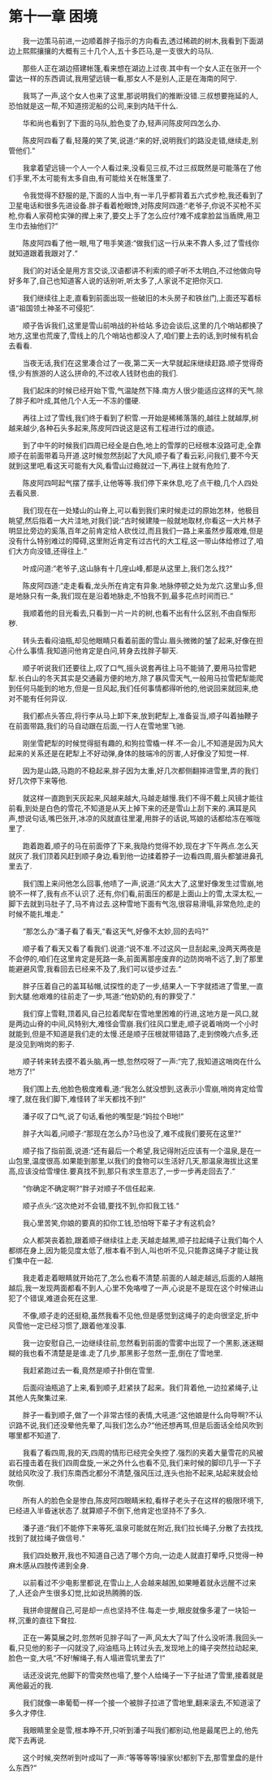 # 第十一章 困境


　　我一边策马前进,一边顺着胖子指示的方向看去,透过稀疏的树木,我看到下面湖边上熙熙攘攘的大概有三十几个人,五十多匹马,是一支很大的马队.

　　那些人正在湖边搭建帐篷,看来想在湖边上过夜.其中有一个女人正在张开一个雷达一样的东西调试,我用望远镜一看,那女人不是别人,正是在海南的阿宁.

　　我骂了一声,这个女人也来了这里,那说明我们的推断没错.三叔想要拖延的人,恐怕就是这一帮,不知道捞泥船的公司,来到内陆干什么.

　　华和尚也看到了下面的马队,脸色变了办,轻声问陈皮阿四怎么办.

　　陈皮阿四看了看,轻蔑的笑了笑,说道:“来的好,说明我们的路没走错,继续走,别管他们.“

　　我拿着望远镜一个人一个人看过来,没看见三叔,不过三叔既然是可能落在了他们手里,不太可能有太多自由,有可能给关在帐篷里了.

　　令我觉得不舒服的是,下面的人当中,有一半几乎都背着五六式步枪,我还看到了卫星电话和很多先进设备.胖子看着枪眼馋,对陈皮阿四道:“老爷子,你说不买枪不买枪,你看人家荷枪实弹的撵上来了,要交上手了怎么应付?难不成拿脸盆当盾牌,用卫生巾去抽他们?“

　　陈皮阿四看了他一眼,甩了甩手笑道:“做我们这一行从来不靠人多,过了雪线你就知道跟着我跟对了.“

　　我们的对话全是用方言交谈,汉语都讲不利索的顺子听不太明白,不过他做向导好多年了,自己也知道客人说的话别听,听太多了,人家说不定把你灭口.

　　我们继续往上走,直看到前面出现一些破旧的木头房子和铁丝门,上面还写着标语“祖国领土神圣不可侵犯“.

　　顺子告诉我们,这里是雪山前哨战的补给站.多边会谈后,这里的几个哨站都换了地方,这里也荒废了,雪线上的几个哨站也都没人了,咱们要上去的话,到时候有机会去看看.

　　当夜无话,我们在这里凑合过了一夜,第二天一大早就起床继续赶路.顺子觉得奇怪,少有旅游的人这么拼命的,不过收人钱财也由的我们.

　　我们起床的时候已经开始下雪,气温陡然下降.南方人很少能适应这样的天气.除了胖子和叶成,其他几个人无一不冻的僵硬.

　　再往上过了雪线,我们终于看到了积雪.一开始是稀稀落落的,越往上就越厚,树越来越少,各种石头多起来,陈皮阿四说这是这有工程进行过的痕迹。

　　到了中午的时候我们四周已经全是白色,地上的雪厚的已经根本没路可走,全靠顺子在前面带着马开道.这时候忽然刮起了大风,顺子看了看云彩,问我们,要不今天就到这里吧,看这天可能有大风,看雪山过瘾就过一下,再往上就有危险了.

　　陈皮阿四呵起气摆了摆手,让他等等.我们停下来休息,吃了点干粮,几个人四处去看风景.

　　我们现在在一处矮山的山脊上,可以看到我们来时候走过的原始怎林，他极目眺望,然后指着一大片洼地,对我们说:“古时候建陵一般就地取材,你看这一大片林子明显比旁边的奚落,百年之前肯定给人砍伐过,而且我们一路上来虽然步履艰难,但是没有什么特别难过的障碍,这里附近肯定有过古代的大工程,这一带山体给修过了,咱们大方向没错,还得往上.“

　　叶成问道:“老爷子,这山脉有十几座山峰,都是从这里上,我们怎么找?“

　　陈皮阿四道:“走走看看,龙头所在肯定有异象.地脉停顿之处为龙穴.这里山多,但是地脉只有一条,我们现在是沿着地脉走,不怕我不到,最多花点时间而已.“

　　我顺着他的目光看去,只看到一片一片的树,也看不出有什么区别,不由自惭形秽.

　　转头去看闷油瓶,却见他眼睛只看着前面的雪山.眉头微微的皱了起来,好像在担心什么事情.我知道问他肯定是白问,转身去找胖子聊天.

　　顺子听说我们还要往上,叹了口气,摇头说套再往上马不能骑了,要用马拉雪耙犁.长白山的冬天其实是交通最方便的地方,除了暴风雪天气,一般用马拉雪耙犁能爬到任何马能到的地方,但是一旦风起,我们任何事情都得听他的,他说回来就回来,绝对不能有任何异议.

　　我们都点头答应,将行李从马上卸下来,放到耙犁上,准备妥当,顺子叫着抽鞭子在前面带路,我们的马自动跟在后面,一行人在雪地里飞驰.

　　刚坐雪耙犁的时候觉得挺有趣的,和狗拉雪橇一样.不一会儿,不知道是因为风大起来的关系还是在耙犁上不好动弹,身体的肢端冷的厉害,人好像没了知觉一样.

　　因为是山路,马跑的不稳起来,胖子因为太重,好几次都侧翻摔进雪里,弄的我们好几次停下来等他.

　　就这样一直跑到天灰起来,风越来越大,马越走越慢.我们不得不戴上风镜才能往前看,到处是白色的雪花,不知道是从天上掉下来的还是雪山上刮下来的.满耳是风声,想说句话,嘴巴张开,冰凉的风就直往里灌,用胖子的话说,骂娘的话都给冻在喉咙里了.

　　跑着跑着,顺子的马在前面停了下来,我隐约觉得不妙,现在才下午两点.怎么天就灰了.我们顶着风赶到顺子身边,看到他一边揉着脖子一边看四周,眉头都皱进鼻孔里去了.

　　我们围上来问他怎么回事,他啧了一声,说道:“风太大了,这里好像发生过雪崩,地貌不一样了,我有点不认识了.还有,你们看,前面压的都是上面山上的雪,太深太松,一脚下去就到马肚子了,马不肯过去.这种雪地下面有气泡,很容易滑塌,非常危险,走的时候不能扎堆走.“

　　“那怎么办“潘子看了看天,“看这天气,好像不太妙,回的去吗?“

　　顺子看了看天又看了看我们.说道:“说不准.不过这风一旦刮起来,没两天两夜是不会停的,咱们在这里肯定是死路一条,前面离那座废弃的边防岗哨不远了,到了那里能避避风雪,我看回去已经来不及了,我们可以徒步过去.“

　　胖子压着自己的盖耳毡帽,试探性的走了一步,结果人一下字就捂进了雪里,一直到大腿.他艰难的往前走了一步,骂道:“他奶奶的,有的罪受了.“

　　我们穿上雪鞋,顶着风,自己拉着爬犁在雪地里困难的行进,这地方是一风口,就是两边山脊的中间,风特别大,难怪会雪崩.我们往风口里走,顺子说着哨岗一个小时就能到,但是不知道是我们走的太慢.还是顺子压根就带错路了,走到傍晚六点多,还是没见到哨岗的影子.

　　顺子转来转去摸不着头脑,再一想,忽然哎呀了一声:“完了,我知道这哨岗在什么地方了!“

　　我们围上去,他脸色极度难看,道:“我怎么就没想到,这表示小雪崩,哨岗肯定给雪埋了,就在我们脚下,难怪转了半天都找不到!“

　　潘子叹了口气,说了句话,看他的嘴型是:“妈拉个B地!“

　　胖子大叫着,问顺子:“那现在怎么办?马也没了,难不成我们要死在这里?“

　　顺子指了指前面,说道:“还有最后一个希望,我记得附近应该有一个温泉,是在一山包里,温度很高.如果能到那里,以我们的食物可以生活好几天,那温泉海拔比这里高,应该没给雪埋住.要真找不到,那只有求生意志了,一步一步再走回去了.“

　　“你确定不确定啊?“胖子对顺子不信任起来.

　　顺子点头:“这次绝对不会错,要找不到,你扣我工钱.“

　　我心里苦笑,你娘的要真的扣你工钱,恐怕呀下辈子才有这机会?

　　众人都哭丧着脸,跟着顺子继续往上走.天越走越黑,顺子拉起绳子让我们每个人都绑在身上,因为能见度太低了,根本看不到人,叫也听不见,只能靠这绳子才能让我们集中在一起.

　　我走着走着眼睛就开始花了,怎么也看不清楚.前面的人越走越远,后面的人越拖越后,我一发现两面都看不到人,心里不免咯噔了一声,心说是不是现在这个时候进山犯了个错误,难道会死在这里.

　　不像,顺子走的还挺稳,虽然我看不见他,但是感觉到这绳子的走向很坚定,折中风雪他一定已经习惯了,跟着他准没事.

　　我一边安慰自己,一边继续往前,忽然看到前面的雪雾中出现了一个黑影,迷迷糊糊的我也看不清楚是是谁.走了几步,那黑影子忽然一歪,倒在了雪地里.

　　我赶紧跑过去一看,竟然是顺子扑倒在雪里.

　　后面闷油瓶追了上来,看到顺子,赶紧扶了起来。我们背着他,一边拉紧绳子,让其他人先聚集过来.

　　胖子一看到顺子,做了一个非常古怪的表情,大吼道:“这他娘是什么向导啊?不认识路不说,我们还没晕他先晕了,叫我们怎么办?“他还想再骂,但是后面话全给风吹到哪里都不知道了.

　　我看了看四周,我的天,四周的情形已经完全失控了.强烈的夹着大量雪花的风被岩石撞击着在我们四周盘旋,一米之外什么也看不见,我们来时候的脚印几乎一下子就给风吹没了.我们东南西北都分不清楚,强风压过,连头也抬不起来,站起来就会给吹倒.

　　所有人的脸色全是惨白,陈皮阿四眼睛米粒,看样子老头子在这样的极限环境下,已经进入半昏迷状态了.就算顺子不倒下,他肯定也坚持不了多久.

　　潘子道:“我们不能停下来等死,温泉可能就在附近,我们拉长绳子,分散了去找找,找到了就拉绳子做信号.“

　　我们四处散开,我也不知道自己选了哪个方向,一边走人就直打晕呼,只觉得一种麻木感从四肢传递到全身.

　　以前看过不少电影里都说,在雪山上,人会越来越困,如果睡着就永远醒不过来了,人还会产生很多幻觉,比如说热腾腾的饭.

　　我拼命提醒自己,可是却一点也坚持不住.每走一步,眼皮就像多灌了一块铅一样,沉重的直往下耷拉.

　　正在一筹莫展之时,忽然听见胖子叫了一声,风太大了叫了什么没听清.我回头一看,只见他的影子一闪就没了,闷油瓶马上转过头去,发现地上的绳子突然拉动起来,脸色一变,大吼“不好!解绳子,有人塌进雪坑里去了!“

　　话还没说完,他脚下的雪突然也塌了,整个人给绳子一下子扯进了雪里,接着就是离他最近的我.

　　我们就像一串葡萄一样一个接一个被胖子拉进了雪地里,翻来滚去,不知道滚了多久才停住.

　　我眼睛里全是雪,根本睁不开,只听到潘子叫我们都别动,他是最尾巴上的,他先爬下去再说.

　　这个时候,突然听到叶成叫了一声:“等等等等!操家伙!都别下去,那雪里盘的是什么东西?“

